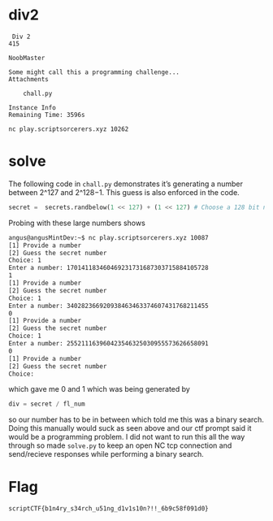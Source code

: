 # div2

```
 Div 2
415

NoobMaster

Some might call this a programming challenge...
Attachments

    chall.py

Instance Info
Remaining Time: 3596s

nc play.scriptsorcerers.xyz 10262
```

# solve

The following code in `chall.py` demonstrates it’s  generating a number between 2^127 and 2^128−1. This guess is also enforced in the code.

```python
secret =  secrets.randbelow(1 << 127) + (1 << 127) # Choose a 128 bit number
```


Probing with these large numbers shows

```bash
angus@angusMintDev:~$ nc play.scriptsorcerers.xyz 10087
[1] Provide a number
[2] Guess the secret number
Choice: 1
Enter a number: 170141183460469231731687303715884105728
1
[1] Provide a number
[2] Guess the secret number
Choice: 1
Enter a number: 340282366920938463463374607431768211455
0
[1] Provide a number
[2] Guess the secret number
Choice: 1
Enter a number: 255211163960423546325030955573626658091
0
[1] Provide a number
[2] Guess the secret number
Choice:
```

which gave me 0 and 1 which was being generated by

```python
div = secret / fl_num
```

so our number has to be in between which told me this was a binary search. Doing this manually would suck as seen above and our ctf prompt said it would be a programming problem. I did not want to run this all the way through so made `solve.py` to keep an open NC tcp connection and send/recieve responses while performing a binary search.


# Flag

`scriptCTF{b1n4ry_s34rch_u51ng_d1v1s10n?!!_6b9c58f091d0}`
